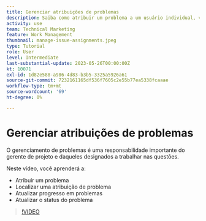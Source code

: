 ```yaml
---
title: Gerenciar atribuições de problemas
description: Saiba como atribuir um problema a um usuário individual, vários usuários ou uma equipe para que o problema seja resolvido.
activity: use
team: Technical Marketing
feature: Work Management
thumbnail: manage-issue-assignments.jpeg
type: Tutorial
role: User
level: Intermediate
last-substantial-update: 2023-05-26T00:00:00Z
kt: 10071
exl-id: 1d82e588-a986-4d83-b3b5-3325a5926a61
source-git-commit: 7232161165df536f7605c2e55b77ea5338fcaaae
workflow-type: tm+mt
source-wordcount: '69'
ht-degree: 0%

---
```


# Gerenciar atribuições de problemas

O gerenciamento de problemas é uma responsabilidade importante do gerente de projeto e daqueles designados a trabalhar nas questões.

Neste vídeo, você aprenderá a:

* Atribuir um problema
* Localizar uma atribuição de problema
* Atualizar progresso em problemas
* Atualizar o status do problema

>[!VIDEO](https://video.tv.adobe.com/v/3419931/?quality=12&learn=on)
